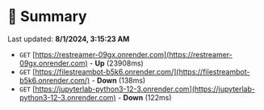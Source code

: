 # 📖 Summary
Last updated: **8/1/2024, 3:15:23 AM**

- `GET` [https://restreamer-09gx.onrender.com](https://restreamer-09gx.onrender.com) - **Up** (23908ms)
- `GET` [https://filestreambot-b5k6.onrender.com/](https://filestreambot-b5k6.onrender.com/) - **Down** (138ms)
- `GET` [https://jupyterlab-python3-12-3.onrender.com](https://jupyterlab-python3-12-3.onrender.com) - **Down** (122ms)
